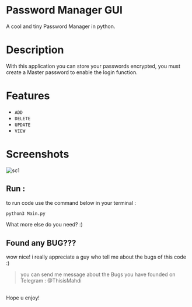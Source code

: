 # Password Manager GUI
A cool and tiny Password Manager in python.

# Description
With this application you can store your passwords encrypted, you must create a Master password to enable the login function.

# Features

* `ADD`
* `DELETE`
* `UPDATE`
* `VIEW`

# Screenshots
![sc1](https://s18.picofile.com/file/8438627884/1.jpg)

## Run :

to run code use the command below in your terminal :


```Python
python3 Main.py
```


What more else do you need? :)

## Found any BUG???
wow nice! i really appreciate a guy who tell me about the bugs of this code :)
> you can send me message about the Bugs you have founded on Telegram : @ThisisMahdi

##
Hope u enjoy!

